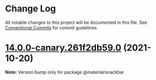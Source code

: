# Change Log

All notable changes to this project will be documented in this file.
See [Conventional Commits](https://conventionalcommits.org) for commit guidelines.

# [14.0.0-canary.261f2db59.0](https://github.com/material-components/material-components-web/compare/v13.0.0...v14.0.0-canary.261f2db59.0) (2021-10-20)

**Note:** Version bump only for package @material/snackbar
